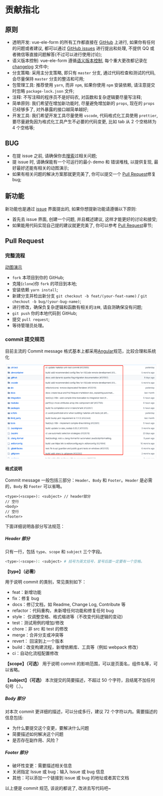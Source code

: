 # 贡献指北

## 原则

- 透明开发: vue-ele-form 的所有工作都直接在 [GitHub](https://github.com/dream2023/vue-ele-form) 上进行, 如果你有任何的问题或者建议, 都可以通过 [GitHub issues](https://github.com/dream2023/vue-ele-form/issues) 进行提出和处理, 不提供 QQ 或者微信等直接问题解答(不过可以进行使用讨论);
- 语义版本控制: vue-ele-form 遵循[语义版本控制](https://semver.org/lang/zh-CN/), 每个重大更改都记录在 [changelog](./CHANGELOG.md) 文件中;
- 分支策略: 采用主分支策略, 即只有 `master` 分支, 通过代码检查和测试的代码, 会尽量保持 `master` 分支的整洁和可用;
- 包管理工具: 推荐使用 `yarn`, 而非 `npm`, 如果你使用 `npm` 安装依赖, 请注意提交时忽略 `package-lock.json` 文件;
- 注释: 不写注释的程序员不是好码农, 对函数和复杂逻辑要尽量写注释;
- 简单原则: 我们希望在增加新功能时, 尽量避免增加新的 `props`, 现在的 `props` 已经够多了, 对外暴露的接口越简单越好;
- 开发工具: 我们希望开发工具尽量使用 `vscode`, 代码格式化工具使用 `prettier`, 要尽量避免因为格式化工具产生不必要的代码变更, 比如 tab 从 2 个空格转为 4 个空格等;

## BUG

- 在提 issue 之前, 请确保你去[搜索](https://github.com/dream2023/vue-ele-form/issues)过相关问题;
- 提 issue 时, 请确保能有一个可运行的最小 demo 和 错误堆栈, 以提供复现, 最好最好还能有相关的动图演示;
- 如果有相关问题的解决方案那就更完美了, 你可以提交一个 [Pull Request](#Pull-Request)修复 bug;

## 新功能

新功能也是通过 [issue](https://github.com/dream2023/vue-ele-form/issues) 界面提出的, 如果你想提新功能请遵循以下原则:

- 首先去 issue 界面, 创建一个问题, 并且概述建议, 这样才能更好的讨论和接受;
- 如果能用代码实现自己提的建议就更完美了, 你可以参考 [Pull Request](#Pull-Request)章节;

## Pull Request

### 完整流程

[动图演示](https://juejin.im/pin/5d9fde09f265da1975255513)

- `fork` 本项目到你的 GitHub;
- 克隆(`clone`)你 `fork` 的项目到本地;
- 安装依赖 `yarn install`;
- 新建分支并检出新分支 `git checkout -b feat/(your-feat-name)` / `git checkout -b bug/(your-bug-name)`;
- 进行修改，确保负复杂逻辑和函数有相关的`注释`, 请自测确保没有问题;
- `git push` 你的本地代码到 GitHub;
- 提交 `pull request`;
- 等待管理员处理。

### commit 提交规范

目前主流的 Commit message 格式基本上都采用[Angular](https://github.com/angular/angular)规范，比较合理和系统化

![image](https://raw.githubusercontent.com/dream2023/images/master/WX20191010-094948.knxlcg0o1tp.png)

#### 格式说明

Commit message 一般包括三部分：`Header`、`Body` 和 `Footer`。`Header` 是必需的，`Body` 和 `Footer` 可以省略。

```
<type>(<scope>): <subject> // header部分
// 空行
<body>
// 空行
<footer>
```

下面详细说明各部分写法规范：

##### Header 部分

只有一行，包括 `type`、`scope` 和 `subject` 三个字段。

```bash
<type>(<scope>): <subject> # 括号为英文括号，冒号后面一定要有一个空格。
```

**【type】（必需）**

用于说明 commit 的类别，常见类别如下：

- feat：新增功能
- fix：修复 bug
- docs：修订文档，如 Readme, Change Log, Contribute 等
- refactor：代码重构，未新增任何功能和修复任何 bug
- style： 仅调整空格、格式缩进等（不改变代码逻辑的变动）
- test：测试用例的增加/修改
- chore：非 src 和 test 的修改
- merge：合并分支或冲突等
- revert： 回滚到上一个版本
- build：改变构建流程，新增依赖库、工具等（例如 webpack 修改）
- ci：自动化流程配置修改

**【scope】（可选）**
用于说明 commit 的影响范围，可以是页面名，组件名等，可以省略。

**【subject】（可选）**
本次提交的简要描述，不超过 50 个字符，且结尾不加任何句号（.）。

##### Body 部分

对本次 commit 更详细的描述，可以分成多行，建议 72 个字符以内。需要描述的信息包括:

- 为什么要提交这个变更，要解决什么问题
- 简要描述如何解决这个问题
- 是否存在副作用、风险？

##### Footer 部分

- 破坏性变更：需要描述相关信息
- 关闭指定 Issue 或 bug：输入 Issue 或 bug 信息
- 其他：可以添加一个链接到 issue 或 bug 的地址或者其它文档

以上便是 commit 规范, 该说的都说了, 改进去写代码吧~
